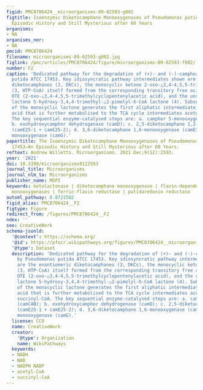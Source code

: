 ```yaml
---
figid: PMC8706424__microorganisms-09-02593-g002
figtitle: Isoenzymic Diketocamphane Monooxygenases of Pseudomonas putida ATCC 17453—An
  Episodic History and Still Mysterious after 60 Years
organisms:
- NA
organisms_ner:
- NA
pmcid: PMC8706424
filename: microorganisms-09-02593-g002.jpg
figlink: /pmc/articles/PMC8706424/figure/microorganisms-09-02593-f002/
number: F2
caption: 'Dedicated pathway for the degradation of (+)- and (-)-camphor (1) by Pseudomonas
  putida ATCC 17453. Key idiosyncratic pathway intermediates shown are the enantiomeric
  diketocamphanes (2, DKCs), the monocyclic ketone 2-oxo-△3,4-4,5,5-trimethylcyclopentenylacetyl-CoA
  (3, HTP-CoA) itself formed from the corresponding transitory free acid precursor
  OTE (2-oxo-△3,4-4,5,5-trimethylcyclopentenylacetic acid), and the unstable monocyclic
  lactone 5-hydroxy-3,4,4-trimethyl-△2-pimelyl-δ-CoA lactone (4). Subsequent hydrolysis
  of the monocyclic lactone generates the first aliphatic intermediate, a C10 carboxylic
  acid that is further metabolised to the TCA cycle intermediates acetyl-CoA and succinyl-CoA.
  The key sequential enzyme-catalysed steps are: a. camphor 5-monooxygenase (camCAB);
  b. exohydroxycamphor dehydrogenase (camD); c. 2,5-diketocamphane 1,2-monooxygenase
  (camE25-1 + camE25-2); d. 3,6-diketocamphane 1,6-monooxygenase (camE36); e. 2-oxo-△3,4-4,5,5-trimethylcyclopentenylacetyl-CoA
  monooxygenase (camG).'
papertitle: The Isoenzymic Diketocamphane Monooxygenases of Pseudomonas putida ATCC
  17453—An Episodic History and Still Mysterious after 60 Years.
reftext: Andrew Willetts. Microorganisms. 2021 Dec;9(12):2593.
year: '2021'
doi: 10.3390/microorganisms9122593
journal_title: Microorganisms
journal_nlm_ta: Microorganisms
publisher_name: MDPI
keywords: ketolactonase | diketocamphane monooxygenase | flavin-dependent two-component
  monooxygenases | ferric-flavin reductase | putidaredoxin reductase
automl_pathway: 0.8721502
figid_alias: PMC8706424__F2
figtype: Figure
redirect_from: /figures/PMC8706424__F2
ndex: ''
seo: CreativeWork
schema-jsonld:
  '@context': https://schema.org/
  '@id': https://pfocr.wikipathways.org/figures/PMC8706424__microorganisms-09-02593-g002.html
  '@type': Dataset
  description: 'Dedicated pathway for the degradation of (+)- and (-)-camphor (1)
    by Pseudomonas putida ATCC 17453. Key idiosyncratic pathway intermediates shown
    are the enantiomeric diketocamphanes (2, DKCs), the monocyclic ketone 2-oxo-△3,4-4,5,5-trimethylcyclopentenylacetyl-CoA
    (3, HTP-CoA) itself formed from the corresponding transitory free acid precursor
    OTE (2-oxo-△3,4-4,5,5-trimethylcyclopentenylacetic acid), and the unstable monocyclic
    lactone 5-hydroxy-3,4,4-trimethyl-△2-pimelyl-δ-CoA lactone (4). Subsequent hydrolysis
    of the monocyclic lactone generates the first aliphatic intermediate, a C10 carboxylic
    acid that is further metabolised to the TCA cycle intermediates acetyl-CoA and
    succinyl-CoA. The key sequential enzyme-catalysed steps are: a. camphor 5-monooxygenase
    (camCAB); b. exohydroxycamphor dehydrogenase (camD); c. 2,5-diketocamphane 1,2-monooxygenase
    (camE25-1 + camE25-2); d. 3,6-diketocamphane 1,6-monooxygenase (camE36); e. 2-oxo-△3,4-4,5,5-trimethylcyclopentenylacetyl-CoA
    monooxygenase (camG).'
  license: CC0
  name: CreativeWork
  creator:
    '@type': Organization
    name: WikiPathways
  keywords:
  - NADH
  - NAD
  - NADPH NADP
  - acetyl-CoA
  - succinyl-CoA
---
```

